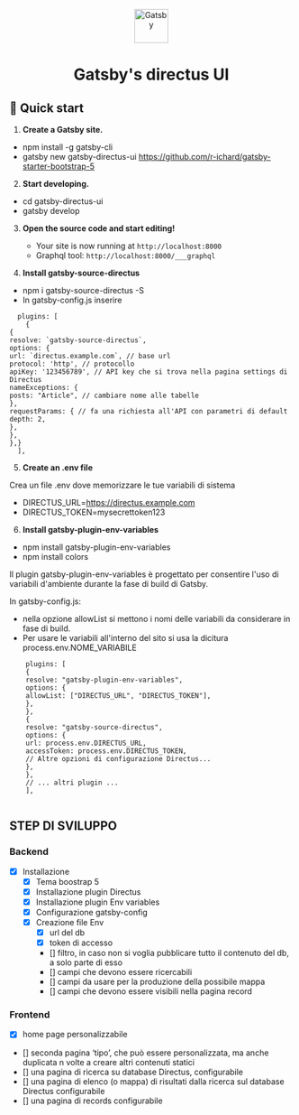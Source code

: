 <p align="center">
  <a href="https://www.gatsbyjs.com">
    <img alt="Gatsby" src="https://www.gatsbyjs.com/Gatsby-Monogram.svg" width="60" />
  </a>
</p>
<h1 align="center">
  Gatsby's directus UI
</h1>

## 🚀 Quick start

1.  **Create a Gatsby site.**

   -  npm install -g gatsby-cli
   -  gatsby new gatsby-directus-ui https://github.com/r-ichard/gatsby-starter-bootstrap-5

2.  **Start developing.**

   -  cd gatsby-directus-ui
   -  gatsby develop

3.  **Open the source code and start editing!**

    - Your site is now running at `http://localhost:8000`
    - Graphql tool: `http://localhost:8000/___graphql`

4.  **Install gatsby-source-directus**

- npm i gatsby-source-directus -S
- In gatsby-config.js inserire

```
  plugins: [
    {
{
resolve: `gatsby-source-directus`,
options: {
url: `directus.example.com`, // base url
protocol: 'http', // protocollo
apiKey: '123456789', // API key che si trova nella pagina settings di Directus
nameExceptions: {
posts: "Article", // cambiare nome alle tabelle
},
requestParams: { // fa una richiesta all'API con parametri di default
depth: 2,
},
},
},}
  ],

```

5. **Create an .env file**

Crea un file .env dove memorizzare le tue variabili di sistema

- DIRECTUS_URL=https://directus.example.com
- DIRECTUS_TOKEN=mysecrettoken123

6.  **Install gatsby-plugin-env-variables**

- npm install gatsby-plugin-env-variables
- npm install colors

Il plugin gatsby-plugin-env-variables è progettato per consentire l'uso di variabili d'ambiente durante la fase di build di Gatsby.

In gatsby-config.js:
- nella opzione allowList si mettono i nomi delle variabili da considerare in fase di build.
- Per usare le variabili all'interno del sito si usa la dicitura process.env.NOME_VARIABILE

```
    plugins: [
    {
    resolve: "gatsby-plugin-env-variables",
    options: {
    allowList: ["DIRECTUS_URL", "DIRECTUS_TOKEN"],
    },
    },
    {
    resolve: "gatsby-source-directus",
    options: {
    url: process.env.DIRECTUS_URL,
    accessToken: process.env.DIRECTUS_TOKEN,
    // Altre opzioni di configurazione Directus...
    },
    },
    // ... altri plugin ...
    ],
  
  ```

## STEP DI SVILUPPO

### Backend

- [x] Installazione
  - [x] Tema boostrap 5
  - [x] Installazione plugin Directus
  - [x] Installazione plugin Env variables
  - [x] Configurazione gatsby-config
  - [x] Creazione file Env 
      - [x] url del db 
      - [x] token di accesso
      - [] filtro, in caso non si voglia pubblicare tutto il contenuto del db, a solo parte di esso
      - [] campi che devono essere ricercabili
      - [] campi da usare per la produzione della possibile mappa
      - [] campi che devono essere visibili nella pagina record 

### Frontend

 - [x] home page personalizzabile
-  []  seconda pagina ‘tipo’, che può essere personalizzata, ma anche duplicata n volte a creare altri contenuti statici
-  []  una pagina di ricerca su database Directus, configurabile
-  []  una pagina di elenco (o mappa) di risultati dalla ricerca sul database Directus configurabile
-  []  una pagina di records configurabile
